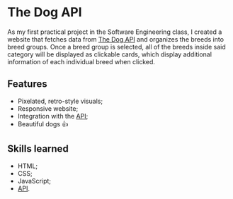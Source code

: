 # The Dog API
As my first practical project in the Software Engineering class, I created a website that fetches data from [The Dog API](https://thedogapi.com/) and organizes the breeds into breed groups.
Once a breed group is selected, all of the breeds inside said category will be displayed as clickable cards, which display additional information of each individual breed when clicked.

## Features
* Pixelated, retro-style visuals;
* Responsive website;
* Integration with the [API](https://thedogapi.com/);
* Beautiful dogs 👍

## Skills learned
* HTML;
* CSS;
* JavaScript;
* [API](https://thedogapi.com/).
